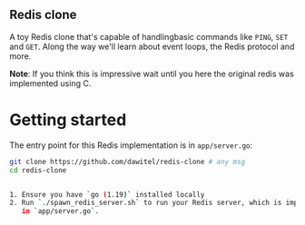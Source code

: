 ## Redis clone

A toy Redis clone that's capable of handlingbasic commands like 
`PING`, `SET` and `GET`. Along the way we'll learn about
event loops, the Redis protocol and more.

**Note**: If you think this is impressive wait until you here the original redis 
was implemented using C.

# Getting started

The entry point for this Redis implementation is in `app/server.go`:

```sh
git clone https://github.com/dawitel/redis-clone # any msg
cd redis-clone


1. Ensure you have `go (1.19)` installed locally
2. Run `./spawn_redis_server.sh` to run your Redis server, which is implemented
   in `app/server.go`.
